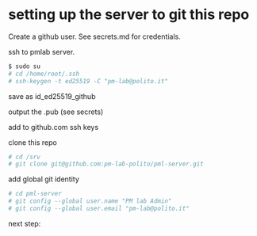 # setting up the server to git this repo

Create a github user. See secrets.md for credentials.

ssh to pmlab server.

``` bash
$ sudo su
# cd /home/root/.ssh
# ssh-keygen -t ed25519 -C "pm-lab@polito.it"
```

save as id_ed25519_github

output the .pub (see secrets)

add to github.com ssh keys

clone this repo

``` bash
# cd /srv
# git clone git@github.com:pm-lab-polito/pml-server.git
```

add global git identity

``` bash
# cd pml-server
# git config --global user.name "PM lab Admin"
# git config --global user.email "pm-lab@polito.it"
```

next step: 